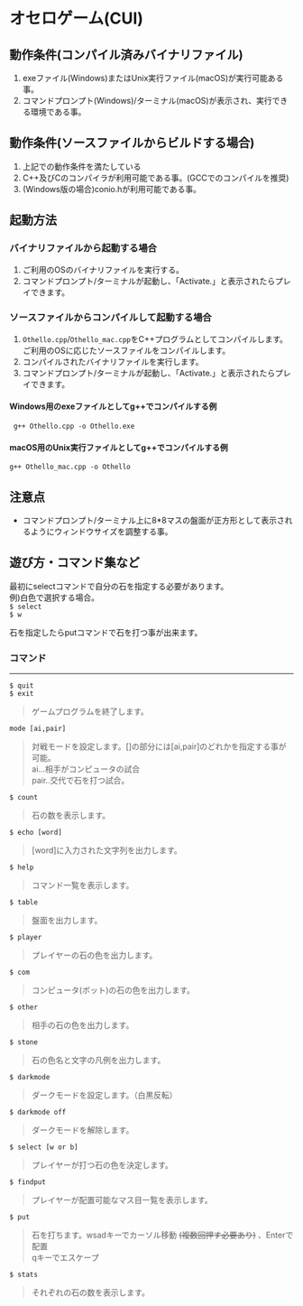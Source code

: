 # オセロゲーム(CUI)

## 動作条件(コンパイル済みバイナリファイル)
1. exeファイル(Windows)またはUnix実行ファイル(macOS)が実行可能ある事。
2. コマンドプロンプト(Windows)/ターミナル(macOS)が表示され、実行できる環境である事。

## 動作条件(ソースファイルからビルドする場合)
1. 上記での動作条件を満たしている
2. C++及びCのコンパイラが利用可能である事。(GCCでのコンパイルを推奨)
3. (Windows版の場合)conio.hが利用可能である事。

## 起動方法
### バイナリファイルから起動する場合
1. ご利用のOSのバイナリファイルを実行する。
2. コマンドプロンプト/ターミナルが起動し、「Activate.」と表示されたらプレイできます。

### ソースファイルからコンパイルして起動する場合
1. ```Othello.cpp```/```Othello_mac.cpp```をC++プログラムとしてコンパイルします。ご利用のOSに応じたソースファイルをコンパイルします。<br>
2. コンパイルされたバイナリファイルを実行します。
3. コマンドプロンプト/ターミナルが起動し、「Activate.」と表示されたらプレイできます。

#### Windows用のexeファイルとしてg++でコンパイルする例
``` g++ Othello.cpp -o Othello.exe```

#### macOS用のUnix実行ファイルとしてg++でコンパイルする例
```g++ Othello_mac.cpp -o Othello```

## 注意点
* コマンドプロンプト/ターミナル上に8*8マスの盤面が正方形として表示されるようにウィンドウサイズを調整する事。

## 遊び方・コマンド集など
最初にselectコマンドで自分の石を指定する必要があります。<br>
例)白色で選択する場合。<br>
```$ select```<br>
```$ w```

石を指定したらputコマンドで石を打つ事が出来ます。<br>

### コマンド
***
```$ quit```<br>
```$ exit```<br>
>ゲームプログラムを終了します。

```mode [ai,pair]```<br>
>対戦モードを設定します。[]の部分には[ai,pair]のどれかを指定する事が可能。<br>
ai...相手がコンピュータの試合<br>
pair..交代で石を打つ試合。

```$ count```
>石の数を表示します。

```$ echo [word]```<br>
>[word]に入力された文字列を出力します。<br>

```$ help```<br>
>コマンド一覧を表示します。

```$ table```<br>
>盤面を出力します。

```$ player```<br>
>プレイヤーの石の色を出力します。

```$ com```<br>
>コンピュータ(ボット)の石の色を出力します。

```$ other```<br>
>相手の石の色を出力します。

```$ stone```<br>
>石の色名と文字の凡例を出力します。

```$ darkmode```<br>
>ダークモードを設定します。（白黒反転）

```$ darkmode off```<br>
>ダークモードを解除します。


```$ select [w or b]```<br>
>プレイヤーが打つ石の色を決定します。

```$ findput```<br>
>プレイヤーが配置可能なマス目一覧を表示します。

```$ put```<br>
>石を打ちます。wsadキーでカーソル移動 ~~(複数回押す必要あり)~~ 、Enterで配置<br>
qキーでエスケープ

```$ stats```<br>
>それぞれの石の数を表示します。
